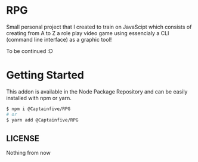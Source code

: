 # RPG
Small personal project that I created to train on JavaScipt which consists of creating from A to Z a role play video game using essencialy a CLI (command line interface) as a graphic tool!


To be continued :D

# Getting Started
This addon is available in the Node Package Repository and can be easily installed with npm or yarn.

```bash
$ npm i @Captainfive/RPG
# or
$ yarn add @Captainfive/RPG
```

## LICENSE
Nothing from now